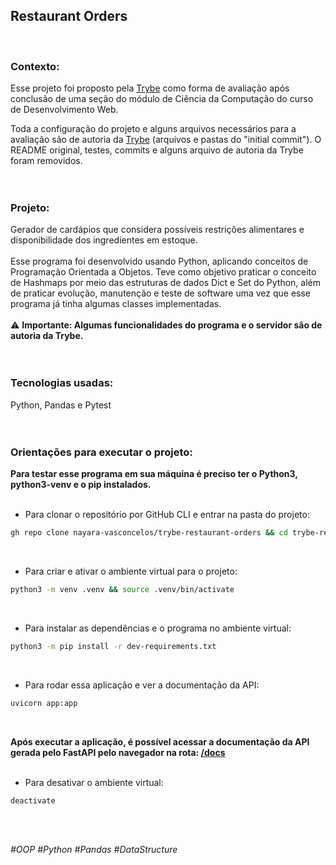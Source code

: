 <!--
Readme temporário. Ainda é necessário especificar:
- quais arquivos/pastas foram desenvolvidos por min; 
- quais arquivos/pastas foram desenvolvidos por outra pessoa estudante;
- quais arquivos/pastas foram desenvolvidos pela Trybe.
-->

## Restaurant Orders
<br>

### Contexto:

Esse projeto foi proposto pela  [Trybe](https://www.betrybe.com/)  como forma de avaliação após conclusão de uma seção do módulo de Ciência da Computação do curso de Desenvolvimento Web.

Toda a configuração do projeto e alguns arquivos necessários para a avaliação são de autoria da [Trybe](https://github.com/tryber) (arquivos e pastas do "initial commit"). O README original, testes, commits e alguns arquivo de autoria da Trybe foram removidos.
<br><br><br>


### Projeto:

Gerador de cardápios que considera possíveis restrições alimentares e disponibilidade dos ingredientes em estoque.
<br><br>
Esse programa foi desenvolvido usando Python, aplicando conceitos de Programação Orientada a Objetos. Teve como objetivo praticar o conceito de Hashmaps por meio das estruturas de dados Dict e Set do Python, além de praticar evolução, manutenção e teste de software uma vez que esse programa já tinha algumas classes implementadas.
<br><br>
⚠️ 
**Importante: Algumas funcionalidades do programa e o servidor são de autoria da Trybe.**
<br><br><br>


### Tecnologias usadas:
Python, Pandas e Pytest
<br><br><br>


### Orientações para executar o projeto:

**Para testar esse programa em sua máquina é preciso ter o Python3, python3-venv e o pip instalados.**
<br><br>

-  Para clonar o repositório por GitHub CLI e entrar na pasta do projeto:
```bash
gh repo clone nayara-vasconcelos/trybe-restaurant-orders && cd trybe-restaurant-orders
```
<br>

- Para criar e ativar o ambiente virtual para o projeto:
```bash
python3 -m venv .venv && source .venv/bin/activate
```
<br>

- Para instalar as dependências e o programa no ambiente virtual:
```bash
python3 -m pip install -r dev-requirements.txt
```
<br>

- Para rodar essa aplicação e ver a documentação da API:
```bash
uvicorn app:app
```
<br>

**Após executar a aplicação, é possível acessar a documentação da API gerada pelo FastAPI pelo navegador na rota: [/docs](http://127.0.0.1:8000/docs)**
<br><br>

- Para desativar o ambiente virtual:
```bash
deactivate
```

<br><br>

*#OOP  #Python #Pandas #DataStructure*
